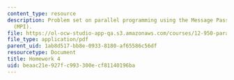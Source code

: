 ```yaml
---
content_type: resource
description: Problem set on parallel programming using the Message Passing Interface
  (MPI).
file: https://ol-ocw-studio-app-qa.s3.amazonaws.com/courses/12-950-parallel-programming-for-multicore-machines-using-openmp-and-mpi-january-iap-2010/beaac21e927fc993300ecf81140196ba_MIT12_950IAP10_hw4.pdf
file_type: application/pdf
parent_uid: 1ab8d517-bb8e-0933-8180-af65586c56df
resourcetype: Document
title: Homework 4
uid: beaac21e-927f-c993-300e-cf81140196ba
---
```

